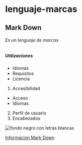 lenguaje-marcas
===============
## Mark Down

###### Es un lenguaje de marcas

##### Utilizaciones

- Idiomas
- Requisitos
- Licencia

1. Accesibilidad
  - Acceso
  - Idiomas
2. Perfil de usuario
3. Encabezados

![fondo negro con letras blancas](http://fcruzbello.es/wp-content/uploads/Markdown.png "titulo")

[Informacion Mark Down](http://joedicastro.com/pages/markdown.html#mark9)
